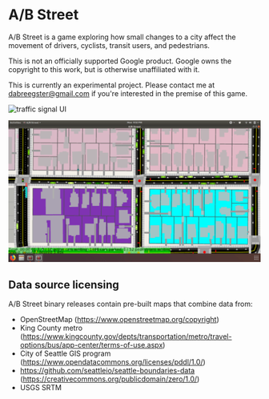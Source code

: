 # A/B Street

A/B Street is a game exploring how small changes to a city affect the movement
of drivers, cyclists, transit users, and pedestrians.

This is not an officially supported Google product. Google owns the copyright
to this work, but is otherwise unaffiliated with it.

This is currently an experimental project. Please contact me at
<dabreegster@gmail.com> if you're interested in the premise of this game.

![traffic signal UI](docs/demos/traffic_signals.gif)

![agents moving](docs/demos/movement.gif)

## Data source licensing

A/B Street binary releases contain pre-built maps that combine data from:

* OpenStreetMap (https://www.openstreetmap.org/copyright)
* King County metro (https://www.kingcounty.gov/depts/transportation/metro/travel-options/bus/app-center/terms-of-use.aspx)
* City of Seattle GIS program (https://www.opendatacommons.org/licenses/pddl/1.0/)
* https://github.com/seattleio/seattle-boundaries-data (https://creativecommons.org/publicdomain/zero/1.0/)
* USGS SRTM
